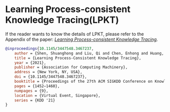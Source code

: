# Learning Process-consistent Knowledge Tracing(LPKT)

If the reader wants to know the details of LPKT, please refer to the Appendix of the paper: *[Learning Process-consistent Knowledge Tracing](https://dl.acm.org/doi/pdf/10.1145/3447548.3467237)*.
```bibtex
@inproceedings{10.1145/3447548.3467237,
    author = {Shen, Shuanghong and Liu, Qi and Chen, Enhong and Huang, Zhenya and Huang, Wei and Yin, Yu and Su, Yu and Wang, Shijin},
    title = {Learning Process-Consistent Knowledge Tracing},
    year = {2021},
    publisher = {Association for Computing Machinery},
    address = {New York, NY, USA},
    doi = {10.1145/3447548.3467237},
    booktitle = {Proceedings of the 27th ACM SIGKDD Conference on Knowledge Discovery &amp; Data Mining},
    pages = {1452–1460},
    numpages = {9},
    location = {Virtual Event, Singapore},
    series = {KDD '21}
}
```